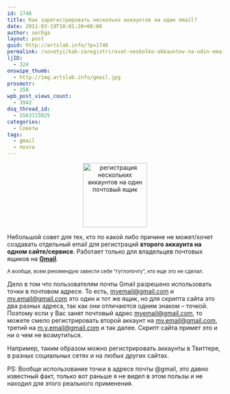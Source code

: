 ```yaml
---
id: 1746
title: Как зарегистрировать несколько аккаунтов на один email?
date: 2011-03-19T10:01:20+00:00
author: serEga
layout: post
guid: http://artslab.info/?p=1746
permalink: /sovetyi/kak-zaregistrirovat-neskolko-akkauntov-na-odin-email/
ljID:
  - 324
onswipe_thumb:
  - http://img.artslab.info/gmail.jpg
prosmotr:
  - 258
wpb_post_views_count:
  - 3942
dsq_thread_id:
  - 1563723025
categories:
  - Советы
tags:
  - gmail
  - почта
---
```

<center>
  <img src="http://artslab.info/wp-content/uploads/gmail-300x123.jpg" alt="регистрация нескольких аккаунтов на один почтовый ящик" title="gmail" width="150" class="alignnone size-medium wp-image-1747" />
</center>

Небольшой совет для тех, кто по какой либо причине не может/хочет создавать отдельный email для регистраций **второго аккаунта на одном сайте/сервисе**. Работает только для владельцев почтовых ящиков на **[Gmail](http://mail.google.com)**.

<small>А вообще, всем рекомендую завести себе &#8220;гуглопочту&#8221;, кто еще это не сделал.</small>

Дело в том что пользователям почты Gmail разрешено использовать точки в почтовом адресе. То есть, myemail@gmail.com и my.email@gmail.com это один и тот же ящик, но для скрипта сайта это два разных адреса, так как они отличаются одним знаком &#8211; точкой. Поэтому если у Вас занят почтовый адрес myemail@gmail.com, то можете смело регистрировать второй аккаунт на my.email@gmail.com, третий на m.y.email@gmail.com и так далее. Скрипт сайта примет это и ни о чем не возмутиться.

Например, таким образом можно регистрировать аккаунты в Твиттере, в разных социальных сетях и на любых других сайтах.

PS: Вообще использование точки в адресе почты @gmail, это давно известный факт, только вот раньше я не видел в этом пользы и не находил для этого реального применения.